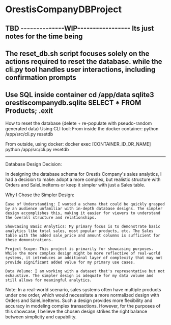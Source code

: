 # OrestisCompanyDBProject
TBD
--------------WIP-----------------
Its just notes for the time being
--------------------------
The reset_db.sh script focuses solely on the actions required to reset the database.
while the cli.py tool handles user interactions, including confirmation prompts
--------------------------
Use SQL inside container
cd /app/data
sqlite3 orestiscompanydb.sqlite
SELECT * FROM Products;
.exit
--------------------------
How to reset the database (delete + re-populate with pseudo-random generated data)
Using CLI tool:
From inside the docker container:
python /app/src/cli.py resetdb

From outside, using docker:
docker exec [CONTAINER_ID_OR_NAME] python /app/src/cli.py resetdb

--------------------------
Database Design Decision:

In designing the database schema for Orestis Company's sales analytics, I had a decision to make: adopt a more complex, but realistic structure with Orders and SaleLineItems or keep it simpler with just a Sales table.

Why I Chose the Simpler Design:

    Ease of Understanding: I wanted a schema that could be quickly grasped by an audience unfamiliar with in-depth database designs. The simpler design accomplishes this, making it easier for viewers to understand the overall structure and relationships.

    Showcasing Basic Analytics: My primary focus is to demonstrate basic analytics like total sales, most popular products, etc. The Sales table with the added sale_price and amount columns is sufficient for these demonstrations.

    Project Scope: This project is primarily for showcasing purposes. While the more complex design might be more reflective of real-world systems, it introduces an additional layer of complexity that may not provide significant added value for my primary use cases.

    Data Volume: I am working with a dataset that's representative but not exhaustive. The simpler design is adequate for my data volume and still allows for meaningful analytics.

Note: In a real-world scenario, sales systems often have multiple products under one order, which would necessitate a more normalized design with Orders and SaleLineItems. Such a design provides more flexibility and accuracy in modeling complex transactions. However, for the purposes of this showcase, I believe the chosen design strikes the right balance between simplicity and capability.
